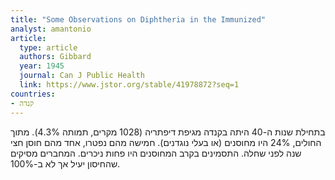```yaml
---
title: "Some Observations on Diphtheria in the Immunized"
analyst: amantonio
article:
  type: article
  authors: Gibbard
  year: 1945
  journal: Can J Public Health
  link: https://www.jstor.org/stable/41978872?seq=1
countries:
- קנדה
---
```


בתחילת שנות ה-40 היתה בקנדה מגיפת דיפתריה (1028 מקרים, תמותה 4.3%). מתוך החולים, 24% היו מחוסנים (או בעלי נוגדנים). חמישה מהם נפטרו, אחד מהם חוסן חצי שנה לפני שחלה.
התסמינים בקרב המחוסנים היו פחות ניכרים. המחברים מסיקים שהחיסון יעיל אך לא ב-100%.
